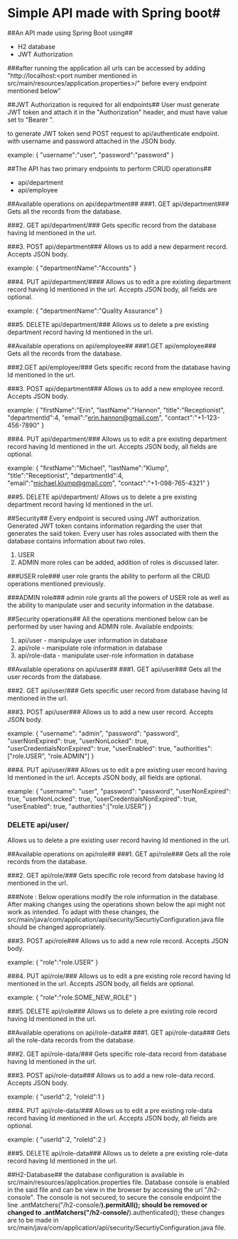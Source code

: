 # Simple API made with Spring boot#

##An API made using Spring Boot using##
- H2 database
- JWT Authorization

###after running the application all urls can be accessed by adding 
"http://localhost:<port number mentioned in src/main/resources/application.properties>/"
before every endpoint mentioned below"

##JWT Authorization is required for all endpoints##
User must generate JWT token and attach it in the "Authorization" header,
and must have value set to "Bearer <your JWT token>".

to generate JWT token send POST request to api/authenticate endpoint.
with username and password attached in the JSON body.

example:
{
	"username":"user",
	"password":"password"
}



##The API has two primary endpoints to perform CRUD operations##
- api/department
- api/employee

##Available operations on api/department##
###1. GET api/department###
Gets all the records from the database.

###2. GET api/department/<Integer Id>###
Gets specific record from the database having Id mentioned in the url.

###3. POST api/department###
Allows us to add a new deparment record.
Accepts JSON body.

example: 
{
	"departmentName":"Accounts"
}

###4. PUT api/department/<Integer Id>####
Allows us to edit a pre existing department record having Id mentioned in the url.
Accepts JSON body, all fields are optional.

example: 
{
	"departmentName":"Quality Assurance"
}

###5. DELETE api/department/<Integer Id>###
Allows us to delete a pre existing department record having Id mentioned in the url.

##Available operations on api/employee##
###1.GET api/employee###
Gets all the records from the database.

###2.GET api/employee/<Integer Id>###
Gets specific record from the database having Id mentioned in the url.

###3. POST api/department###
Allows us to add a new employee record.
Accepts JSON body.

example: 
{
	"firstName":"Erin",
	"lastName":"Hannon",
	"title":"Receptionist",
	"departmentId":4,
	"email":"erin.hannon@gmail.com",
	"contact":"+1-123-456-7890"
}

###4. PUT api/department/<Integer Id>###
Allows us to edit a pre existing department record having Id mentioned in the url.
Accepts JSON body, all fields are optional.

example: 
{
	"firstName":"Michael",
	"lastName":"Klump",
	"title":"Receptionist",
	"departmentId":4,
	"email":"michael.klump@gmail.com",
	"contact":"+1-098-765-4321"
}

###5. DELETE api/department/<Integer Id>
Allows us to delete a pre existing department record having Id mentioned in the url.

##Security##
Every endpoint is secured using JWT authorization.
Generated JWT token contains information regarding the user that generates the said token.
Every user has roles associated with them the database contains information about two roles.
1. USER
2. ADMIN
more roles can be added, addition of roles is discussed later.

###USER role###
user role grants the ability to perform all the CRUD operations mentioned previously.

###ADMIN role###
admin role grants all the powers of USER role as well as the ability to manipulate user and security information in the database.

##Security operations##
All the operations mentioned below can be performed by user having and ADMIN role.
Available endpoints:
1. api/user - manipulaye user information in database
2. api/role - manipulate role information in database
3. api/role-data - manipulate user-role information in database

##Available operations on api/user##
###1. GET api/user###
Gets all the user records from the database.

###2. GET api/user/<Interge Id>###
Gets specific user record from database having Id mentioned in the url.

###3. POST api/user###
Allows us to add a new user record.
Accepts JSON body.

example:
{
        "username": "admin",
        "password": "password",
        "userNonExpired": true,
        "userNonLocked": true,
        "userCredentialsNonExpired": true,
        "userEnabled": true,
        "authorities":["role.USER", "role.ADMIN"]
}

###4. PUT api/user/<Integer Id>###
Allows us to edit a pre existing user record having Id mentioned in the url.
Accepts JSON body, all fields are optional.

example:
{
        "username": "user",
        "password": "password",
        "userNonExpired": true,
        "userNonLocked": true,
        "userCredentialsNonExpired": true,
        "userEnabled": true,
        "authorities":["role.USER"]
}

### DELETE api/user/<Interge Id>
Allows us to delete a pre existing user record having Id mentioned in the url.

##Available operations on api/role##
###1. GET api/role###
Gets all the role records from the database.

###2. GET api/role/<Interge Id>###
Gets specific role record from database having Id mentioned in the url.

###Note : Below operations modify the role information in the database.
After making changes using the operations shown below the api might not work as intended.
To adapt with these changes, the src/main/java/com/application/api/security/SecurtiyConfiguration.java file should be changed appropriately.

###3. POST api/role###
Allows us to add a new role record.
Accepts JSON body.

example:
{
        "role":"role.USER"
}

###4. PUT api/role/<Integer Id>###
Allows us to edit a pre existing role record having Id mentioned in the url.
Accepts JSON body, all fields are optional.

example:
{
        "role":"role.SOME_NEW_ROLE"
}

###5. DELETE api/role<Integer Id>###
Allows us to delete a pre existing role record having Id mentioned in the url.

##Available operations on api/role-data##
###1. GET api/role-data###
Gets all the role-data records from the database.

###2. GET api/role-data/<Interge Id>###
Gets specific role-data record from database having Id mentioned in the url.

###3. POST api/role-data###
Allows us to add a new role-data record.
Accepts JSON body.

example:
{
	"userId":2,
	"roleId":1
}

###4. PUT api/role-data/<Integer Id>###
Allows us to edit a pre existing role-data record having Id mentioned in the url.
Accepts JSON body, all fields are optional.

example:
{
	"userId":2,
	"roleId":2
}

###5. DELETE api/role-data<Integer Id>###
Allows us to delete a pre existing role-data record having Id mentioned in the url.

##H2-Database##
the database configuration is available in src/main/resources/application.properties file.
Database console is enabled in the said file and can be view in the browser by accessing the url "/h2-console".
The console is not secured, to secure the console endpoint 
the line .antMatchers("/h2-console/**).permitAll();
should be removed or changed to .antMatchers("/h2-console/**).authenticated();
these changes are to be made in src/main/java/com/application/api/security/SecurtiyConfiguration.java file.
